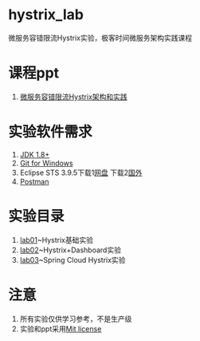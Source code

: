 # hystrix_lab

微服务容错限流Hystrix实验，极客时间微服务架构实践课程

# 课程ppt

1. [微服务容错限流Hystrix架构和实践](ppt/微服务容错限流Hystrix架构和实践.pdf)

# 实验软件需求

1. [JDK 1.8+](http://www.oracle.com/technetwork/java/javase/downloads/jdk8-downloads-2133151.html)
2. [Git for Windows](https://gitforwindows.org/)
3. Eclipse STS 3.9.5下载1[网盘](https://pan.baidu.com/s/1xqy4G_r9N24WODBBuGlIog) 下载2[国外](https://spring.io/tools)
4. [Postman](https://www.getpostman.com/)

# 实验目录

1. [lab01](lab01)~Hystrix基础实验
2. [lab02](lab02)~Hystrix+Dashboard实验
3. [lab03](lab03)~Spring Cloud Hystrix实验

# 注意

1. 所有实验仅供学习参考，不是生产级
2. 实验和ppt采用[Mit license](LICENSE)
